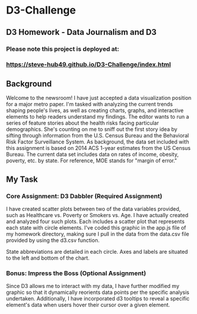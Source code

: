 # D3-Challenge

## D3 Homework - Data Journalism and D3

### Please note this project is deployed at:

### https://steve-hub49.github.io/D3-Challenge/index.html

## Background
Welcome to the newsroom! I have just accepted a data visualization position for a major metro paper. I'm tasked with analyzing the current trends shaping people's lives, as well as creating charts, graphs, and interactive elements to help readers understand my findings.
The editor wants to run a series of feature stories about the health risks facing particular demographics. She's counting on me to sniff out the first story idea by sifting through information from the U.S. Census Bureau and the Behavioral Risk Factor Surveillance System.
As background, the data set included with this assignment is based on 2014 ACS 1-year estimates from the US Census Bureau. The current data set includes data on rates of income, obesity, poverty, etc. by state. For reference, MOE stands for "margin of error."


## My Task

### Core Assignment: D3 Dabbler (Required Assignment)

I have created scatter plots between two of the data variables provided, such as Healthcare vs. Poverty or Smokers vs. Age. I have actually created and analyzed four such plots.
Each includes a scatter plot that represents each state with circle elements. I've coded this graphic in the app.js file of my homework directory, making sure I pull in the data from the data.csv file provided by using the d3.csv function. 

State abbreviations are detailed in each circle. Axes and labels are situated to the left and bottom of the chart.

### Bonus: Impress the Boss (Optional Assignment)

Since D3 allows me to interact with my data, I have further modified my graphic so that it dynamically reorients data points per the specific analysis undertaken. Additionally, I have incorporated d3 tooltips to reveal a specific element's data when users hover their cursor over a given element.




